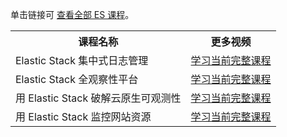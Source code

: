 单击链接可 <a href="https://cloud.tencent.com/edu/act/customTopics/es?from=13724">查看全部 ES 课程</a>。
<table>
<tr>
<th>课程名称</th>
<th>更多视频</th>
</tr>
<tr>
<td>Elastic Stack 集中式日志管理</td>
<td><a href="https://cloud.tencent.com/edu/learning/course-2960?from=13724">学习当前完整课程</a></td>
</tr>
<tr>
<td>Elastic Stack 全观察性平台</td>
<td><a href="https://cloud.tencent.com/edu/learning/course-2961?from=13724">学习当前完整课程</a></td>
</tr>
<tr>
<td>用 Elastic Stack 破解云原生可观测性</td>
<td><a href="https://cloud.tencent.com/edu/learning/course-2965?from=13724">学习当前完整课程</a></td>
</tr>
<tr>
<td>用 Elastic Stack 监控网站资源</td>
<td><a href="https://cloud.tencent.com/edu/learning/course-3096?from=13724">学习当前完整课程</a></td>
</tr>
</table>
